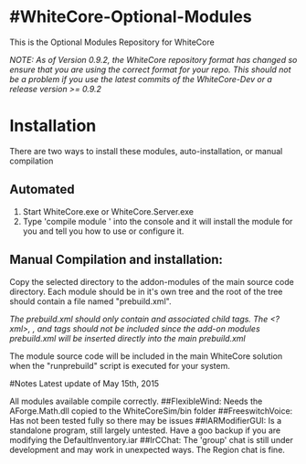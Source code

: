 #WhiteCore-Optional-Modules
==========================

This is the Optional Modules Repository for WhiteCore

*NOTE:  As of Version 0.9.2, the WhiteCore repository format has changed so ensure that you are using the correct format for your repo.
This should not be a problem if you use the latest commits of the WhiteCore-Dev or a release version >= 0.9.2*

# Installation

There are two ways to install these modules, auto-installation, or manual compilation

## Automated
1. Start WhiteCore.exe or WhiteCore.Server.exe
2. Type 'compile module <path to the build.am of the module that you want>' into the console and it will install the module for you and tell you how to use or configure it.

## Manual Compilation and installation:
Copy the selected directory to the addon-modules of the main source code directory.
Each module should be in it's own tree and the root of the tree should contain a file named "prebuild.xml".

*The prebuild.xml should only contain <Project> and associated child tags. 
The <?xml>, <Prebuild>, <Solution> and <Configuration> tags should not be included since the add-on modules prebuild.xml will be inserted directly into the main prebuild.xml*

The module source code will be included in the main WhiteCore solution when the "runprebuild" script is executed for your system.


#Notes
Latest update of May 15th, 2015

All modules available compile correctly.
##FlexibleWind: 
  Needs the AForge.Math.dll copied to the WhiteCoreSim/bin folder
##FreeswitchVoice:
  Has not been tested fully so there may be issues
##IARModifierGUI:
  Is a standalone program, still largely untested.  Have a goo backup if you are modifying the DefaultInventory.iar
##IrCChat:
  The 'group' chat is still under development and may work in unexpected ways.  The Region chat is fine.
